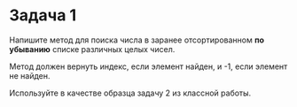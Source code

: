 # Задача 1

Напишите метод для поиска числа в заранее отсортированном **по убыванию** списке различных целых чисел.

Метод должен вернуть индекс, если элемент найден, и -1, если элемент не найден.

Используйте в качестве образца задачу 2 из классной работы.

